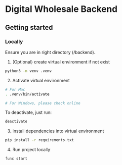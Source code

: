 # Digital Wholesale Backend

## Getting started 
### Locally 
Ensure you are in right directory (/backend).
1. (Optional) create virtual environment if not exist
```bash
python3 -m venv .venv
```

2. Activate virtual environment
```bash 
# For Mac
. .venv/bin/activate

# For Windows, please check online
```

To deactivate, just run: 
```bash 
deactivate 
```

3. Install dependencies into virtual environment 
```bash
pip install -r requirements.txt
```

4. Run project locally 
```bash
func start 
```